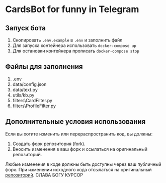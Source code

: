 # CardsBot for funny in Telegram


## Запуск бота
1. Скопировать `.env.example` в `.env` и заполнить файл
2. Для запуска контейнера использовать `docker-compose up`
3. Для остановки контейнера прописать `docker-compose stop`


## Файлы для заполнения
1. .env
2. data/config.json
3. data/text.py
4. utils/kb.py
5. filters\CardFilter.py
6. filters\ProfileFilter.py


## Дополнительные условия использования
Если вы хотите изменить или перераспространить код, вы должны:
1. Создать форк репозитория (fork).
2. Вносить изменения в ваш форк и ссылаться на оригинальный репозиторий.

Любые изменения в коде должны быть доступны через ваш публичный форк. При изменении исходного кода отсылаться на оригинальный [репозиторий](https://github.com/Faustyu1/CardsBot).
СЛАВА БОГУ КУРСОР

